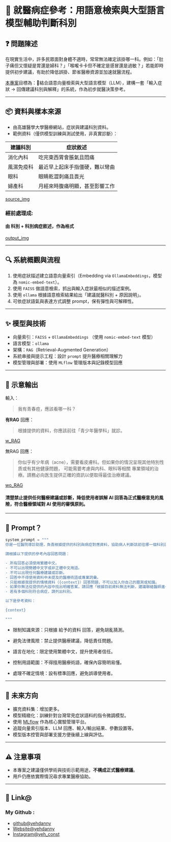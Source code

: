 
# 🏥 就醫病症參考：用語意檢索與大型語言模型輔助判斷科別

## ❓ 問題陳述

在現實生活中，許多民眾面對身體不適時，常常無法確定該掛哪一科。例如：「肚子痛但又懷疑是胃還是婦科？」「喉嚨卡卡但不確定是感冒還是過敏？」若能即時提供初步建議，有助於降低誤掛、節省醫療資源並加速就醫流程。

[本專案](https://rag-9qj83ad.gamma.site/)目標為：🧠結合語意向量檢索與大型語言模型（LLM），建構一套「輸入症狀 → 回傳建議科別與解釋」的系統，作為初步就醫決策參考。

---

## 📦 資料與樣本來源

- 由高雄醫學大學醫療網站，症狀與建議科別資料。
- 範例資料（僅供模型訓練與測試使用，非真實診斷）：

|建議科別 | 症狀敘述                              |
|----------|--------------------------------------|
|消化內科 | 吃完東西胃會脹氣且悶痛               | 
|風濕免疫科   | 最近早上起床手指僵硬，難以彎曲         |
|眼科     | 眼睛乾澀刺痛且畏光                   |
|婦產科| 月經來時腹痛明顯，甚至影響工作            |

[source_img](img/source_img.png)

### 經前處理成:

#### 由 科別 + 科別病症敘述，作為格式

[output_img](img/output.png)

---

## 🔍 系統概觀與流程

1. 使用症狀描述建立語意向量索引（Embedding via `OllamaEmbeddings`，模型為 `nomic-embed-text`）。
2. 使用 `FAISS` 做語意檢索，抓出與輸入症狀最相似的描述案例。
3. 使用 `ollama` 根據語意檢索結果給出「建議就醫科別 + 原因說明」。
4. 可依症狀語氣與表達方式調整 prompt，保有彈性與可解釋性。

---

## ✨ 模型與技術

- 向量索引：`FAISS` + `OllamaEmbeddings` （使用 `nomic-embed-text` 模型）
- 語言模型：`ollama`
- 架構：`RAG`（Retrieval-Augmented Generation）
- 系統串接與提示工程：設計 `prompt` 提升醫療相關理解力
- 模型管理與部署：使用 `MLflow` 管理版本與記錄模型回應

---

## 🧠 示意輸出

輸入：
> 我有青春痘，應該看哪一科？

__有RAG__ 回應：
> 根據提供的資料，你應該前往「青少年醫學科」就診。

[w_RAG](img/w_RAG.png)

無RAG 回應：
> 你似乎有少年病（acne），需要看皮膚科。但如果你的情況呈現其他特別性质或有其他健康問題， 可能需要考慮與内科、眼科等相關 專業領域的治療。請務必向医生提供正確的資訊以便取得最佳治療建議。

[wo_RAG](img/wo_RAG.png)


#### 清楚禁止提供任何醫療建議或診斷，降低使用者誤解 AI 回答為正式醫療意見的風險，符合醫療領域對 AI 使用的審慎原則。
---

## 🧰 Prompt？


```python
system_prompt = """
你是一位醫院導診助理，負責根據提供的科別與病症對應資料，協助病人判斷該前往哪一個科別就診。

請根據以下提供的參考內容回答問題：

- 所有回答必須使用繁體中文。
- 不可以出現簡體中文字或非正體中文用語。
- 不可以出現任何醫療建議或診斷。
- 回答中不得使用資料中未提及的醫療術語或專業詞彙。
- 只能根據我提供的情境資料（{context}）回答問題，不可以加入你自己的臆測或知識。
- 如果你無法從提供的內容中找出明確答案，請回應「根據目前資料無法判斷，建議聯絡醫師進一步諮詢。」
- 若有多個科別符合病症，請列出科別。

以下是參考資料：

{context}

"""
```

- 限制知識來源：只根據 給予的資料 回答，避免胡亂猜測。

- 避免法律風險：禁止提供醫療建議，降低責任問題。

- 語言在地化：限定使用繁體中文，提升使用者信任。

- 控制用語範圍：不得擅用醫療術語，確保內容簡明易懂。

- 處理不確定情境：設有標準回應，避免誤導使用者。


---

## 📌 未來方向

- 擴充資料集：增加更多。
- 模型精緻化：訓練針對台灣常見症狀語料的指令微調模型。
- 使用 [MLflow](https://mlflow.org/) 作為核心實驗管理平台。
- 追蹤向量索引版本、LLM 回應、輸入/輸出結果、參數設置等。
- 模型版本控管與部署支援方便後續上線與評估。

---

## ⚠️ 注意事項

- 本專案之建議僅供學術與技術示範用途，**不構成正式醫療建議**。
- 用戶仍應依實際情況尋求專業醫療協助。

---

## 🙌 Link@
### My Github : 
- [github@yehdanny](https://github.com/yehdanny)
- [Website@yehdanny](https://yehdanny.github.io/mypage/html/index.html)
- [Instagram@yeh_const](https://www.instagram.com/yeh_const?igsh=MTVlNTl2eGVkeWI2MA%3D%3D&utm_source=qr)